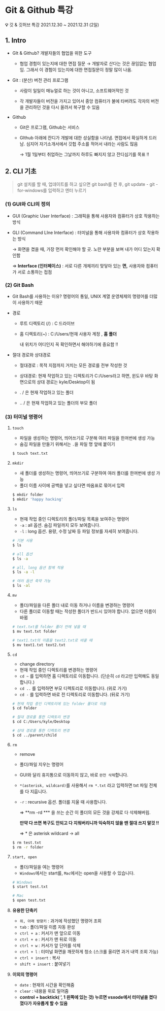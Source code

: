 # Git & Github 특강

**💡** 깃 & 깃허브 특강 2021.12.30 ~ 2021.12.31 (2일)



## 1. Intro

- GIt & Github? 개발자들의 협업을 위한 도구

  - 협업 경험이 있는지에 대한 면접 질문 → 개발자로 산다는 것은 끊임없는 협업임. 그래서 이 경험이 있는지에 대한 면접질문이 정말 많이 나옴.

    

- Git : (분산) 버전 관리 프로그램

  - 사람이 일일이 매뉴얼로 하는 것이 아니고, 소프트웨어적인 것

  - 각 개발자들이 버전을 가지고 있어서 중앙 컴퓨터가 불에 타버려도 각자의 버전을 관리하던 것을 다시 올려서 복구할 수 있음

    

- Github

  - Git은 프로그램, Github는 서비스

  - GIthub 아래에 잔디가 개발에 대한 성실함을 나타냄. 면접에서 확실하게 드러남. 심지어 자기소개서에서 깃헙 주소를 적어서 내라는 사람도 많음

    → 1월 1일부터 취업하는 그날까지 하루도 빠지지 않고 잔디심기를 목표 !!



## 2. CLI 기초

> git 설치를 할 때, 업데이트를 하고 싶으면 git bash를 켠 후, git update - git - for-windows를 입력하고 엔터 누르기



### (1) GUI와 CLI의 정의

- GUI (Graphic User Interface) : 그래픽을 통해 사용자와 컴퓨터가 상호 작용하는 방식

- GLI (Command LIne Interface) : 터미널을 통해 사용자와 컴퓨터가 상호 작용하는 방식

  → 화면을 켰을 때, 가장 먼저 확인해야 할 곳. 노란 부분을 보며 내가 어디 있는지 확인함

   => **Interface (인터페이스)** : 서로 다른 개체끼리 맞닿아 있는 **면,** 사용자와 컴퓨터가 서로 소통하는 접점



### (2) Git Bash

- Git Bash를 사용하는 이유? 명령어의 통일, UNIX 계열 운영체제의 명령어를 더많이 사용하기 때문

- 경로

  - 루트 디렉토리 (/) : C 드라이브

  - 홈 디렉토리(~) : C:/Users/현재 사용자 계정 , **홈 폴더**

    내 위치가 어디인지 꼭 확인하면서 해야하기에 중요함 !!

- 절대 경로와 상대경로

  - 절대경로 : 목적 지점까지 거치는 모든 경로를 전부 작성한 것

  - 상대경로: 현재 작업하고 있는 디렉토리가 C:/Users라고 하면, 윈도우 바탕 화면으로의 상대 경로는 kyle/Desktop이 됨

  - . / 은 현재 작업하고 있는 폴더

  - .. / 은 현재 작업하고 있는 폴더의 부모 폴더

    

### (3) 터미널 명령어

1. `touch`

   - 파일을 생성하는 명령어, 띄어쓰기로 구분해 여러 파일을 한꺼번에 생성 가능
   - 숨김 파일을 만들기 위해서는 `.`을 파일 명 앞에 붙이기

   ```bash
   $ touch text.txt
   ```

   

2. `mkdir`

   - 새 폴더를 생성하는 명령어, 띄어쓰기로 구분하여 여러 폴더를 한꺼번에 생성 가능
   - 폴더 이름 사이에 공백을 넣고 싶다면 따옴표로 묶어서 입력

   ```bash
   $ mkdir folder
   $ mkdir 'happy hacking'
   ```

   

3. `ls`

   - 현재 작업 중인 디렉토리의 폴더/파일 목록을 보여주는 명령어
   - `-a` : all 옵션. 숨김 파일까지 모두 보여줍니다.
   - `-l` : long 옵션. 용량, 수정 날짜 등 파일 정보를 자세히 보여줍니다.

   ```bash
   # 기본 사용
   $ ls 
   
   # all 옵션
   $ ls -a
   
   # all, long 옵션 함께 적용
   $ ls -a -l
   
   # 여러 옵션 축약 가능
   $ ls -al
   ```

   

4. `mv`

   - 폴더/파일을 다른 폴더 내로 이동 하거나 이름을 변경하는 명령어
   - 다른 폴더로 이동할 때는 작성한 폴더가 반드시 있어야 합니다. 없으면 이름이 바뀜

   ```bash
   # text.txt를 folder 폴더 안에 넣을 때
   $ mv text.txt folder
   
   # text1.txt의 이름을 text2.txt로 바꿀 때
   $ mv text1.txt text2.txt
   ```

   

5. `cd`

   - change directory
   - 현재 작업 중인 디렉토리를 변경하는 명령어
   - `cd ~` 를 입력하면 홈 디렉토리로 이동합니다. (단순히 `cd` 라고만 입력해도 동일합니다.)
   - `cd ..` 를 입력하면 부모 디렉토리로 이동합니다. (위로 가기)
   - `cd -` 를 입력하면 바로 전 디렉토리로 이동합니다. (뒤로 가기)

   ```bash
   # 현재 작업 중인 디렉토리에 있는 folder 폴더로 이동
   $ cd folder
   
   # 절대 경로를 통한 디렉토리 변경
   $ cd C:/Users/kyle/Desktop
   
   # 상대 경로를 통한 디렉토리 변경
   $ cd ../parent/child
   ```

   

6. `rm`

   - remove

   - 폴더/파일 지우는 명령어

   - GUI와 달리 휴지통으로 이동하지 않고, 바로 `완전 삭제`합니다.

   - `*(asterisk, wildcard)`를 사용해서 `rm *.txt` 라고 입력하면 txt 파일 전체를 다 지웁니다.

   - `-r` : recursive 옵션. 폴더를 지울 때 사용합니다.

     ⇒ **rm -rd *** 을 쓰는 순간 이 폴더의 모든 것을 강제로 다 삭제해버림.

     **만약 다 쓰면 복구도 안되고 다 지워버리니까 익숙하지 않을 땐 절대 쓰지 말것 !!**

     ⇒ * 은 asterisk wildcard → all

   ```bash
   $ rm test.txt
   $ rm -r folder
   ```

   

7. `start, open`

   - 폴더/파일을 여는 명령어
   - `Windows`에서는 start를, `Mac`에서는 open을 사용할 수 있습니다.

   ```bash
   # Windows
   $ start test.txt
   
   # Mac
   $ open test.txt
   ```

   

8. **유용한 단축키**

   - `위, 아래 방향키` : 과거에 작성했던 명령어 조회
   - `tab` : 폴더/파일 이름 자동 완성
   - `ctrl + a` : 커서가 맨 앞으로 이동
   - `ctrl + e` : 커서가 맨 뒤로 이동
   - `ctrl + w` : 커서가 앞 단어를 삭제
   - `ctrl + l` : 터미널 화면을 깨끗하게 청소 (스크롤 올리면 과거 내역 조회 가능)
   - `ctrl + insert` : 복사
   - `shift + insert` : 붙여넣기

   

9. **이외의 명령어**

   - `date` : 현재의 시간을 확인해줌
   - `clear` : 내용을 위로 밀어줌
   - **control + backtick( ’, 1 왼쪽에 있는 것) 누르면 vsxode에서 터미널을 켰다 껐다가 자유롭게 할 수 있음**

